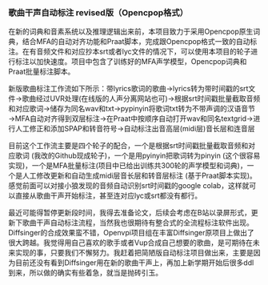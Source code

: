 ### 歌曲干声自动标注 revised版（Opencpop格式）

在新的词典和音素系统以及推理逻辑出来前，本项目致力于采用Opencpop原生词典，结合MFA的自动对齐功能和Praat脚本，完成跟Opencpop格式一致的自动标注。在有音频文件和对应抄本srt或者lyc文件的情况下，可以使用本项目的轮子进行标注以加快速度。项目中包含了训练好的MFA声学模型，Opencpop词典和Praat批量标注脚本。

新版歌曲标注工作流如下所示：带lyrics歌词的歌曲→lyrics转为带时间戳的srt文件→歌曲经过UVR处理(在线版的人声分离网站也可)→根据srt时间戳批量截取音频和对应歌词→储存为同名wav和txt→pypinyin将歌词txt转为不带声调的汉语音节→MFA自动对齐得到双层标注→在Praat中按顺序自动打开wav和同名textgrid→进行人工修正和添加SPAP和转音符号→自动标注出音高层(midi层)音长层和连音层

目前这个工作流主要是四个轮子的配合，一个是根据srt时间戳批量截取音频和对应歌词 (我改的Github现成轮子)，一个是用pyinyin把歌词转为pinyin (这个很容易实现)，一个是MFA批量标注(项目中已给出训练共300轮的声学模型和词典)，一个是人工修改更新和自动生成midi层音长层和转音层标注 (基于Praat脚本实现)。感觉前面可以对接小狼发现的音频自动识别srt时间戳的google colab，这样就可以直接从歌曲干声开始标注，甚至连对应lyc或srt都没有都行。

最近可能得暂停更新段时间，我得去准备论文，后续会考虑在B站以录屏形式，更新下歌曲干声自动标注流程，当然我也很期待有整合式的全流程标注软件出现。Diffsinger的合成效果蛮不错，Openvpi项目组在丰富Diffsinger原项目上做出了很大跨越。我觉得用自己喜欢的歌手或者Vup合成自己想要的歌曲，是可期待在未来实现的事，只要我们不懈努力。我赶着把简陋版自动标注项目做出来，主要是因为目前还没有看到Diffsinger用在新的歌曲干声上，再加上新学期开始后很多ddl到来，所以做的确实有些着急，就当是抛砖引玉。
